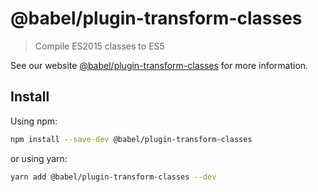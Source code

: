 # @babel/plugin-transform-classes

> Compile ES2015 classes to ES5

See our website [@babel/plugin-transform-classes](https://babeljs.io/docs/en/next/babel-plugin-transform-classes.html)
for more information.

## Install

Using npm:

```sh
npm install --save-dev @babel/plugin-transform-classes
```

or using yarn:

```sh
yarn add @babel/plugin-transform-classes --dev
```
